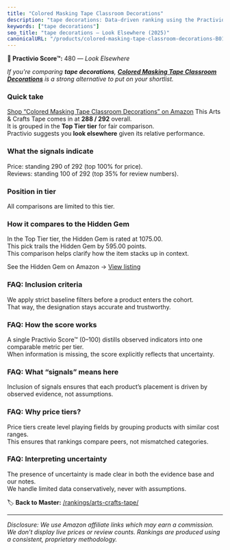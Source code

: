```yaml
---
title: "Colored Masking Tape Classroom Decorations"
description: "tape decorations: Data-driven ranking using the Practivio Score™. Positioned by quality, value, demand, findability, momentum."
keywords: ["tape decorations"]
seo_title: "tape decorations — Look Elsewhere (2025)"
canonicalURL: "/products/colored-masking-tape-classroom-decorations-B01NANPNZC/"
---
```


**🚫 Practivio Score™:** 480 — _Look Elsewhere_


*If you're comparing **tape decorations**, **[Colored Masking Tape Classroom Decorations](https://www.amazon.com/dp/B01NANPNZC?tag=practivio-20)** is a strong alternative to put on your shortlist.*
### Quick take
[Shop “Colored Masking Tape Classroom Decorations” on Amazon](https://www.amazon.com/dp/B01NANPNZC?tag=practivio-20)
This Arts & Crafts Tape comes in at **288 / 292** overall.  
It is grouped in the **Top Tier tier** for fair comparison.  
Practivio suggests you **look elsewhere** given its relative performance.

### What the signals indicate
Price: standing 290 of 292 (top 100% for price).  
Reviews: standing 100 of 292 (top 35% for review numbers).  

### Position in tier
All comparisons are limited to this tier.

### How it compares to the Hidden Gem
In the Top Tier tier, the Hidden Gem is rated at 1075.00.  
This pick trails the Hidden Gem by 595.00 points.  
This comparison helps clarify how the item stacks up in context.  

See the Hidden Gem on Amazon → [View listing](https://www.amazon.com/dp/B0025W9AWA?tag=practivio-20)

### FAQ: Inclusion criteria
We apply strict baseline filters before a product enters the cohort.  
That way, the designation stays accurate and trustworthy.

### FAQ: How the score works
A single Practivio Score™ (0–100) distills observed indicators into one comparable metric per tier.  
When information is missing, the score explicitly reflects that uncertainty.

### FAQ: What “signals” means here
Inclusion of signals ensures that each product’s placement is driven by observed evidence, not assumptions.

### FAQ: Why price tiers?
Price tiers create level playing fields by grouping products with similar cost ranges.  
This ensures that rankings compare peers, not mismatched categories.

### FAQ: Interpreting uncertainty
The presence of uncertainty is made clear in both the evidence base and our notes.  
We handle limited data conservatively, never with assumptions.


🏷️ **Back to Master:** [/rankings/arts-crafts-tape/](/rankings/arts-crafts-tape/)

---
_Disclosure: We use Amazon affiliate links which may earn a commission. We don’t display live prices or review counts. Rankings are produced using a consistent, proprietary methodology._
